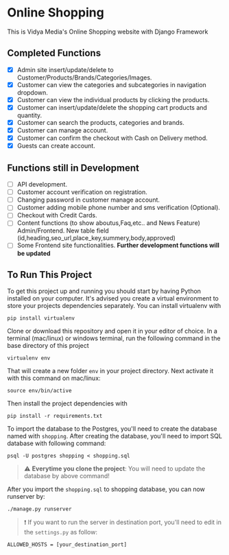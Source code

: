 # Online Shopping
This is Vidya Media's Online Shopping website with Django Framework

## Completed Functions
- [x] Admin site insert/update/delete to Customer/Products/Brands/Categories/Images.
- [x] Customer can view the categories and subcategories in navigation dropdown.
- [x] Customer can view the individual products by clicking the products.
- [x] Customer can insert/update/delete the shopping cart products and quantity.
- [x] Customer can search the products, categories and brands.
- [x] Customer can manage account. 
- [x] Customer can confirm the checkout with Cash on Delivery method.
- [x] Guests can create account.

## Functions still in Development
- [ ] API development.
- [ ] Customer account verification on registration.
- [ ] Changing password in customer manage account.
- [ ] Customer adding mobile phone number and sms verification (Optional).
- [ ] Checkout with Credit Cards.
- [ ] Content functions (to show aboutus,Faq,etc.. and News Feature) Admin/Frontend. New table field (id,heading,seo_url,place_key,summery,body,approved)
- [ ] Some Frontend site functionalities. 
**Further development functions will be updated**

## To Run This Project
To get this project up and running you should start by having Python installed on your computer. It's advised you create a virtual environment to store your projects dependencies separately. You can install virtualenv with
```
pip install virtualenv
```
Clone or download this repository and open it in your editor of choice. In a terminal (mac/linux) or windows terminal, run the following command in the base directory of this project

```
virtualenv env
```

That will create a new folder `env` in your project directory. Next activate it with this command on mac/linux:

```
source env/bin/active
```

Then install the project dependencies with

```
pip install -r requirements.txt
```

To import the database to the Postgres, you'll need to create the database named with `shopping`. After creating the database, you'll need to import SQL database with following command:

```
psql -U postgres shopping < shopping.sql
```

> :warning: **Everytime you clone the project**: You will need to update the database by above command!

After you import the `shopping.sql` to shopping database, you can now runserver by:
```
./manage.py runserver
```
> :exclamation: If you want to run the server in destination port, you'll need to edit in the `settings.py` as follow:
```
ALLOWED_HOSTS = [your_destination_port]
```
